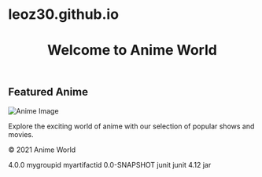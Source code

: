 # leoz30.github.io

<!DOCTYPE html>
<html lang="en">
<head>
    <meta charset="UTF-8">
    <meta http-equiv="X-UA-Compatible" content="IE=edge">
    <meta name="viewport" content="width=device-width, initial-scale=1.0">
    <title>Anime-Themed Page</title>
</head>
<body>
    <header>
        <h1>Welcome to Anime World</h1>
    </header>
    <main>
        <section>
            <h2>Featured Anime</h2>
            <img src="https://i.pximg.net/img-master/img/2024/05/14/13/54/57/118719396_p0_master1200.jpg" alt="Anime Image">
            <p>Explore the exciting world of anime with our selection of popular shows and movies.</p>
        </section>
    </main>
    <footer>
        <p>&copy; 2021 Anime World</p>
    </footer>
</body>
</html><project>
  <modelVersion>4.0.0</modelVersion>
  <groupId>mygroupid</groupId>
  <artifactId>myartifactid</artifactId>
  <version>0.0-SNAPSHOT</version>
  <dependencies>
    <dependency>
      <groupId>junit</groupId>
      <artifactId>junit</artifactId>
      <version>4.12</version>
      <type>jar</type>
    </dependency>
  </dependencies>
</project>
